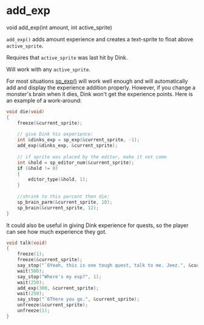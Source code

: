 # add_exp

<Prototype>void add_exp(int amount, int active_sprite)</Prototype>

`add_exp()` adds amount experience and creates a text-sprite to float above `active_sprite`.

<VersionInfo dink="< 1.07"></VersionInfo> 
Requires that `active_sprite` was last hit by Dink.<br>

<VersionInfo dink="1.08" freedink="all"></VersionInfo> 
Will work with any `active_sprite`.

For most situations [sp_exp()](./sp-exp.md) will work well enough and will automatically add and display the experience addition properly. However, if you change a monster's brain when it dies, Dink won't get the experience points. Here is an example of a work-around:

```c
void die(void)
{
    freeze(&current_sprite);
    
    // give Dink his experience:
    int &dinks_exp = sp_exp(&current_sprite, -1);
    add_exp(&dinks_exp, &current_sprite);
    
    // if sprite was placed by the editor, make it not come
    int &hold = sp_editor_num(&current_sprite);
    if (&hold != 0)
    {
        editor_type(&hold, 1);
    }
    
    //shrink to this percent then die:
    sp_brain_parm(&current_sprite, 10);
    sp_brain(&current_sprite, 12);
}
```

It could also be useful in giving Dink experience for quests, so the player can see how much experience they got.

```c
void talk(void)
{
    freeze(1);
    freeze(&current_sprite);
    say_stop("`6Yeah, this is one tough quest, talk to me. Jeez.", &current_sprite);
    wait(500);
    say_stop("Where's my exp?", 1);
    wait(250);
    add_exp(300, &current_sprite);
    wait(250);
    say_stop("`6There you go.", &current_sprite);
    unfreeze(&current_sprite);
    unfreeze(1);
}
```
